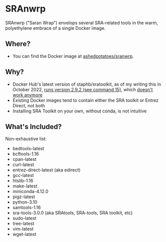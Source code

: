 # SRAnwrp
SRAnwrp ("Saran Wrap") envelops several SRA-related tools in the warm, polyethylene embrace of a single Docker image.

## Where?
* You can find the Docker image at [ashedpotatoes/sranwrp](https://hub.docker.com/repository/docker/ashedpotatoes/sranwrp).

## Why?
* Docker Hub's latest version of staphb/sratoolkit, as of my writing this in October 2022, [runs version 2.9.2 (see command 15)](https://hub.docker.com/layers/staphb/sratoolkit/latest/images/sha256-84fc990e6d04f263d7bea82dcbff7f5dd9182ab5234314bb0daf2e2db977e4a0?context=explore), which [doesn't work anymore](https://github.com/ncbi/sra-tools/issues/714)
* Existing Docker images tend to contain either the SRA toolkit or Entrez Direct, not both
* Installing SRA Toolkit on your own, without conda, is not intuitive

## What's Included?
Non-exhaustive list:
* bedtools-latest
* bcftools-1.16
* cpan-latest
* curl-latest
* entrez-direct-latest (aka edirect)
* gcc-latest
* htslib-1.16
* make-latest
* miniconda-4.12.0
* pigz-latest
* python-3.10
* samtools-1.16 
* sra-tools-3.0.0 (aka SRAtools, SRA-tools, SRA toolkit, etc)
* sudo-latest
* tree-latest
* vim-latest
* wget-latest